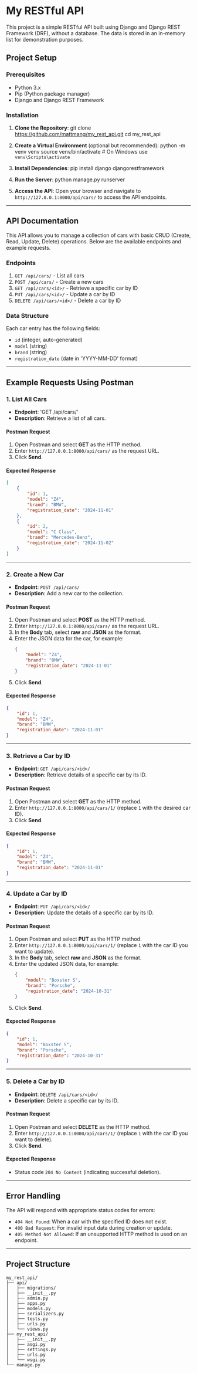 # My RESTful API

This project is a simple RESTful API built using Django and Django REST Framework (DRF), without a database. The data is stored in an in-memory list for demonstration purposes.

## Project Setup

### Prerequisites

- Python 3.x
- Pip (Python package manager)
- Django and Django REST Framework

### Installation

1. **Clone the Repository**:
    git clone https://github.com/mattmang/my_rest_api.git
    cd my_rest_api

3. **Create a Virtual Environment** (optional but recommended):
    python -m venv venv
    source venv/bin/activate  # On Windows use `venv\Scripts\activate`

4. **Install Dependencies**:
    pip install django djangorestframework

5. **Run the Server**:
    python manage.py runserver

6. **Access the API**:
   Open your browser and navigate to `http://127.0.0.1:8000/api/cars/` to access the API endpoints.

---

## API Documentation

This API allows you to manage a collection of cars with basic CRUD (Create, Read, Update, Delete) operations. Below are the available endpoints and example requests.

### Endpoints

1. `GET /api/cars/` - List all cars
2. `POST /api/cars/` - Create a new cars
3. `GET /api/cars/<id>/` - Retrieve a specific car by ID
4. `PUT /api/cars/<id>/` - Update a car by ID
5. `DELETE /api/cars/<id>/` - Delete a car by ID

### Data Structure

Each car entry has the following fields:
- `id` (integer, auto-generated)
- `model` (string)
- `brand` (string)
- `registration_date` (date in 'YYYY-MM-DD' format)

---

## Example Requests Using Postman

### 1. List All Cars

- **Endpoint**: 'GET /api/cars/'
- **Description**: Retrieve a list of all cars.
  
#### Postman Request
1. Open Postman and select **GET** as the HTTP method.
2. Enter `http://127.0.0.1:8000/api/cars/` as the request URL.
3. Click **Send**.

#### Expected Response
```json
[
    {
        "id": 1,
        "model": "Z4",
        "brand": "BMW",
        "registration_date": "2024-11-01"
    },
    {
        "id": 2,
        "model": "C Class",
        "brand": "Mercedes-Benz",
        "registration_date": "2024-11-02"
    }
]
```

---

### 2. Create a New Car

- **Endpoint**: `POST /api/cars/`
- **Description**: Add a new car to the collection.

#### Postman Request
1. Open Postman and select **POST** as the HTTP method.
2. Enter `http://127.0.0.1:8000/api/cars/` as the request URL.
3. In the **Body** tab, select **raw** and **JSON** as the format.
4. Enter the JSON data for the car, for example:
    ```json
    {
        "model": "Z4",
        "brand": "BMW",
        "registration_date": "2024-11-01"
    }
    ```
5. Click **Send**.

#### Expected Response
```json
{
    "id": 1,
    "model": "Z4",
    "brand": "BMW",
    "registration_date": "2024-11-01"
}
```

---

### 3. Retrieve a Car by ID

- **Endpoint**: `GET /api/cars/<id>/`
- **Description**: Retrieve details of a specific car by its ID.

#### Postman Request
1. Open Postman and select **GET** as the HTTP method.
2. Enter `http://127.0.0.1:8000/api/cars/1/` (replace `1` with the desired car ID).
3. Click **Send**.

#### Expected Response
```json
{
    "id": 1,
    "model": "Z4",
    "brand": "BMW",
    "registration_date": "2024-11-01"
}
```

---

### 4. Update a Car by ID

- **Endpoint**: `PUT /api/cars/<id>/`
- **Description**: Update the details of a specific car by its ID.

#### Postman Request
1. Open Postman and select **PUT** as the HTTP method.
2. Enter `http://127.0.0.1:8000/api/cars/1/` (replace `1` with the car ID you want to update).
3. In the **Body** tab, select **raw** and **JSON** as the format.
4. Enter the updated JSON data, for example:
    ```json
    {
        "model": "Boxster S",
        "brand": "Porsche",
        "registration_date": "2024-10-31"
    }
    ```
5. Click **Send**.

#### Expected Response
```json
{
    "id": 1,
    "model": "Boxster S",
    "brand": "Porsche",
    "registration_date": "2024-10-31"
}
```

---

### 5. Delete a Car by ID

- **Endpoint**: `DELETE /api/cars/<id>/`
- **Description**: Delete a specific car by its ID.

#### Postman Request
1. Open Postman and select **DELETE** as the HTTP method.
2. Enter `http://127.0.0.1:8000/api/cars/1/` (replace `1` with the car ID you want to delete).
3. Click **Send**.

#### Expected Response
- Status code `204 No Content` (indicating successful deletion).

---

## Error Handling

The API will respond with appropriate status codes for errors:

- `404 Not Found`: When a car with the specified ID does not exist.
- `400 Bad Request`: For invalid input data during creation or update.
- `405 Method Not Allowed`: If an unsupported HTTP method is used on an endpoint.

---

## Project Structure

```plaintext
my_rest_api/
├── api/
│   ├── migrations/
│   ├── __init__.py
│   ├── admin.py
│   ├── apps.py
│   ├── models.py
│   ├── serializers.py
│   ├── tests.py
│   ├── urls.py
│   └── views.py
├── my_rest_api/
│   ├── __init__.py
│   ├── asgi.py
│   ├── settings.py
│   ├── urls.py
│   └── wsgi.py
└── manage.py
```
